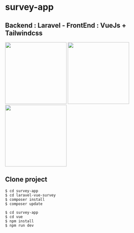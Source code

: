 # survey-app

## Backend : Laravel - FrontEnd : VueJs + Tailwindcss 
<img src="https://raw.githubusercontent.com/laravel/art/master/logo-lockup/5%20SVG/2%20CMYK/1%20Full%20Color/laravel-logolockup-cmyk-red.svg" width="200" >
<img src="https://upload.wikimedia.org/wikipedia/commons/thumb/9/95/Vue.js_Logo_2.svg/1200px-Vue.js_Logo_2.svg.png" width="200">
<img src="https://cdn-ak.f.st-hatena.com/images/fotolife/m/m-ushijima-lvgs/20211029/20211029182627.png" width="200">

## Clone project

```
$ cd survey-app
$ cd laravel-vue-survey
$ composer install
$ composer update
```
```
$ cd survey-app
$ cd vue
$ npm install
$ npm run dev
```